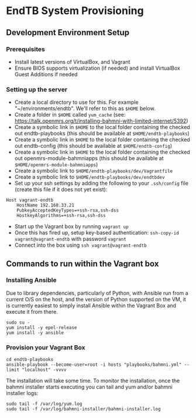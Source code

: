 # EndTB System Provisioning

## Development Environment Setup

### Prerequisites
* Install latest versions of VirtualBox, and Vagrant 
* Ensure BIOS supports virtualization (if needed) and install VirtualBox Guest Additions if needed

### Setting up the server
* Create a local directory to use for this.  For example "~/environments/endtb".  We'll refer to this as `$HOME` below.
* Create a folder in `$HOME` called `yum_cache` (see: https://talk.openmrs.org/t/installing-bahmni-with-limited-internet/5392)
* Create a symbolic link in `$HOME` to the local folder containing the checked out endtb-playbooks (this should be available at `$HOME/endtb-playbooks`)
* Create a symbolic link in `$HOME` to the local folder containing the checked out endtb-config (this should be available at `$HOME/endtb-config`)
* Create a symbolic link in `$HOME` to the local folder containing the checked out openmrs-module-bahmniapps (this should be available at `$HOME/openmrs-module-bahmniapps`)
* Create a symbolic link to `$HOME/endtb-playbooks/dev/Vagrantfile`
* Create a symbolic link to `$HOME/endtb-playbooks/dev/endtbdev`
* Set up your ssh settings by adding the following to your `.ssh/config` file (create this file if it does not yet exist):
```
Host vagrant-endtb
    HostName 192.168.33.21
    PubkeyAcceptedKeyTypes=+ssh-rsa,ssh-dss
    HostkeyAlgorithms=+ssh-rsa,ssh-dss
```
* Start up the Vagrant box by running `vagrant up`
* Once this has fired up, setup key-based authentication: `ssh-copy-id vagrant@vagrant-endtb` with password `vagrant`
* Connect into the box using  `ssh vagrant@vagrant-endtb`

## Commands to run within the Vagrant box

### Installing Ansible
Due to library dependencies, particularly of Python, with Ansible run from a current O/S on the host, and the version
of Python supported on the VM, it is currently easiest to simply install Ansible within the Vagrant Box and execute it
from there.

```
sudo su -
yum install -y epel-release
yum install -y ansible
```

### Provision your Vagrant Box

```
cd endtb-playbooks
ansible-playbook --become-user=root -i hosts "playbooks/bahmni.yml" --limit "localhost" -vvvv
```

The installation will take some time.  To monitor the installation, once the bahmni installer starts executing
you can tail and yum and/or bahmni installer logs:

```
sudo tail -f /var/log/yum.log
sudo tail -f /var/log/bahmni-installer/bahmni-installer.log
```